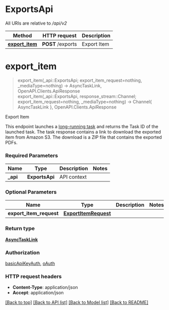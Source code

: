 # ExportsApi

All URIs are relative to */api/v2*

Method | HTTP request | Description
------------- | ------------- | -------------
[**export_item**](ExportsApi.md#export_item) | **POST** /exports | Export Item


# **export_item**
> export_item(_api::ExportsApi; export_item_request=nothing, _mediaType=nothing) -> AsyncTaskLink, OpenAPI.Clients.ApiResponse <br/>
> export_item(_api::ExportsApi, response_stream::Channel; export_item_request=nothing, _mediaType=nothing) -> Channel{ AsyncTaskLink }, OpenAPI.Clients.ApiResponse

Export Item

This endpoint launches a [long-running task](#/Tasks/getTask) and returns the Task ID of the launched task. The task response contains a link to download the exported item from Amazon S3. The download is a ZIP file that contains the exported PDFs. 

### Required Parameters

Name | Type | Description  | Notes
------------- | ------------- | ------------- | -------------
 **_api** | **ExportsApi** | API context | 

### Optional Parameters

Name | Type | Description  | Notes
------------- | ------------- | ------------- | -------------
 **export_item_request** | [**ExportItemRequest**](ExportItemRequest.md)|  | 

### Return type

[**AsyncTaskLink**](AsyncTaskLink.md)

### Authorization

[basicApiKeyAuth](../README.md#basicApiKeyAuth), [oAuth](../README.md#oAuth)

### HTTP request headers

 - **Content-Type**: application/json
 - **Accept**: application/json

[[Back to top]](#) [[Back to API list]](../README.md#api-endpoints) [[Back to Model list]](../README.md#models) [[Back to README]](../README.md)

